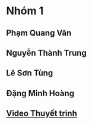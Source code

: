 #  Nhóm 1
## Phạm Quang Văn
## Nguyễn Thành Trung
## Lê Sơn Tùng
## Đặng Minh Hoàng


## [Video Thuyết trình ](https://drive.google.com/drive/u/1/my-drive)
